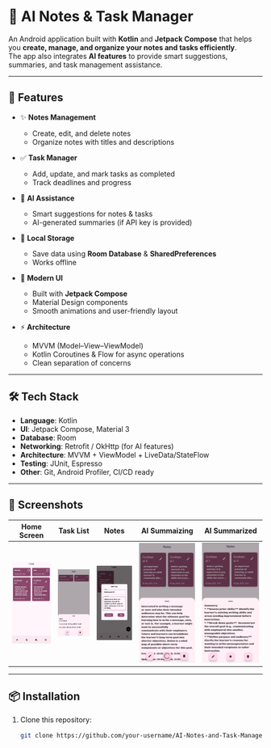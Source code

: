 # 📝 AI Notes & Task Manager

An Android application built with **Kotlin** and **Jetpack Compose** that helps you **create, manage, and organize your notes and tasks efficiently**.  
The app also integrates **AI features** to provide smart suggestions, summaries, and task management assistance.

---

## 🚀 Features

- ✨ **Notes Management**
  - Create, edit, and delete notes
  - Organize notes with titles and descriptions

- ✅ **Task Manager**
  - Add, update, and mark tasks as completed
  - Track deadlines and progress

- 🤖 **AI Assistance**
  - Smart suggestions for notes & tasks
  - AI-generated summaries (if API key is provided)

- 💾 **Local Storage**
  - Save data using **Room Database** & **SharedPreferences**
  - Works offline

- 🎨 **Modern UI**
  - Built with **Jetpack Compose**
  - Material Design components
  - Smooth animations and user-friendly layout

- ⚡ **Architecture**
  - MVVM (Model–View–ViewModel)
  - Kotlin Coroutines & Flow for async operations
  - Clean separation of concerns

---

## 🛠 Tech Stack

- **Language**: Kotlin
- **UI**: Jetpack Compose, Material 3
- **Database**: Room
- **Networking**: Retrofit / OkHttp (for AI features)
- **Architecture**: MVVM + ViewModel + LiveData/StateFlow
- **Testing**: JUnit, Espresso
- **Other**: Git, Android Profiler, CI/CD ready

---

## 📸 Screenshots

| Home Screen | Task List | Notes | AI Summaizing | AI Summarized
|-------------|-----------|-------------|-------------|-------------|
| ![Home](screenshots/HomeScreen.jpg) | ![Tasks](screenshots/TasksScreen.jpg) | ![Notes](screenshots/NotesScreen.jpg) | ![AI_Summarizing](screenshots/NotesScreen_AI_Summarizing.jpg) | ![AI_Summarized](screenshots/AI_Summarized.jpg) |





---

## 📦 Installation

1. Clone this repository:
   ```bash
   git clone https://github.com/your-username/AI-Notes-and-Task-Manager.git
